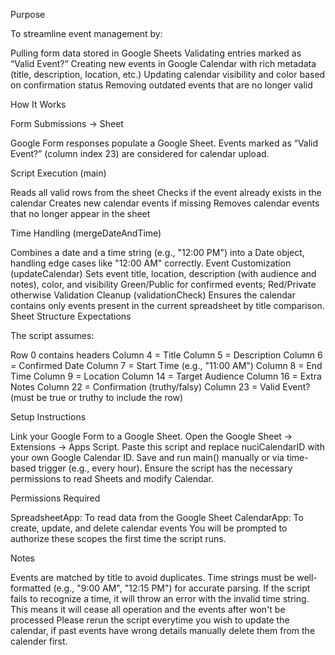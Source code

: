Purpose

To streamline event management by:

Pulling form data stored in Google Sheets
Validating entries marked as “Valid Event?”
Creating new events in Google Calendar with rich metadata (title, description, location, etc.)
Updating calendar visibility and color based on confirmation status
Removing outdated events that are no longer valid

How It Works

Form Submissions → Sheet

Google Form responses populate a Google Sheet. Events marked as “Valid Event?” (column index 23) are considered for calendar upload.

Script Execution (main)

Reads all valid rows from the sheet
Checks if the event already exists in the calendar
Creates new calendar events if missing
Removes calendar events that no longer appear in the sheet

Time Handling (mergeDateAndTime)

Combines a date and a time string (e.g., "12:00 PM") into a Date object, handling edge cases like "12:00 AM" correctly.
Event Customization (updateCalendar)
Sets event title, location, description (with audience and notes), color, and visibility
Green/Public for confirmed events; Red/Private otherwise
Validation Cleanup (validationCheck)
Ensures the calendar contains only events present in the current spreadsheet by title comparison.
Sheet Structure Expectations



The script assumes:

Row 0 contains headers
Column 4 = Title
Column 5 = Description
Column 6 = Confirmed Date
Column 7 = Start Time (e.g., "11:00 AM")
Column 8 = End Time
Column 9 = Location
Column 14 = Target Audience
Column 16 = Extra Notes
Column 22 = Confirmation (truthy/falsy)
Column 23 = Valid Event? (must be true or truthy to include the row)

Setup Instructions

Link your Google Form to a Google Sheet.
Open the Google Sheet → Extensions → Apps Script.
Paste this script and replace nuciCalendarID with your own Google Calendar ID.
Save and run main() manually or via time-based trigger (e.g., every hour).
Ensure the script has the necessary permissions to read Sheets and modify Calendar.

Permissions Required

SpreadsheetApp: To read data from the Google Sheet
CalendarApp: To create, update, and delete calendar events
You will be prompted to authorize these scopes the first time the script runs.

Notes

Events are matched by title to avoid duplicates.
Time strings must be well-formatted (e.g., "9:00 AM", "12:15 PM") for accurate parsing.
If the script fails to recognize a time, it will throw an error with the invalid time string. This means it will cease all operation and the events after won't be processed
Please rerun the script everytime you wish to update the calendar, if past events have wrong details manually delete them from the calender first. 
